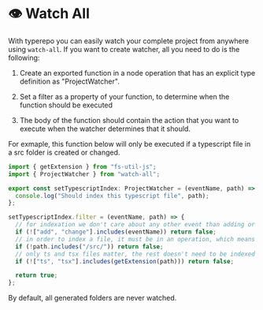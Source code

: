 # 👁 Watch All

With typerepo you can easily watch your complete project from anywhere using `watch-all`. If you want to create watcher, all you need to do is the following:

1. Create an exported function in a node operation that has an explicit type definition as "ProjectWatcher".

2. Set a filter as a property of your function, to determine when the function should be executed

3. The body of the function should contain the action that you want to execute when the watcher determines that it should.

For exmaple, this function below will only be executed if a typescript file in a src folder is created or changed.

```ts
import { getExtension } from "fs-util-js";
import { ProjectWatcher } from "watch-all";

export const setTypescriptIndex: ProjectWatcher = (eventName, path) => {
  console.log("Should index this typescript file", path);
};

setTypescriptIndex.filter = (eventName, path) => {
  // for indexation we don't care about any other event than adding or changing a file
  if (!["add", "change"].includes(eventName)) return false;
  // in order to index a file, it must be in an operation, which means it must be in src
  if (!path.includes("/src/")) return false;
  // only ts and tsx files matter, the rest doesn't need to be indexed
  if (!["ts", "tsx"].includes(getExtension(path))) return false;

  return true;
};
```

By default, all generated folders are never watched.
